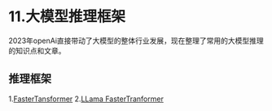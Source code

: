 # 11.大模型推理框架

2023年openAi直接带动了大模型的整体行业发展，现在整理了常用的大模型推理的知识点和文章。

## 推理框架
1.[FasterTansformer](https://github.com/NVIDIA/FasterTransformer)
2.[LLama FasterTranformer](https://github.com/cameronfr/FasterTransformer)
